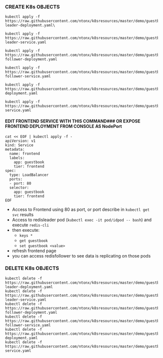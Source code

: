 
### CREATE K8s OBJECTS      

	kubectl apply -f https://raw.githubusercontent.com/ntonx/k8sresources/master/demo/guestbook/1_redis-leader-deployment.yaml\
	
	kubectl apply -f https://raw.githubusercontent.com/ntonx/k8sresources/master/demo/guestbook/2_redis-leader-service.yaml
	
	kubectl apply -f https://raw.githubusercontent.com/ntonx/k8sresources/master/demo/guestbook/3_redis-follower-deployment.yaml
	
	kubectl apply -f https://raw.githubusercontent.com/ntonx/k8sresources/master/demo/guestbook/4_redis-follower-service.yaml
	
	kubectl apply -f https://raw.githubusercontent.com/ntonx/k8sresources/master/demo/guestbook/5_frontend-deployment.yaml
	
	kubectl apply -f https://raw.githubusercontent.com/ntonx/k8sresources/master/demo/guestbook/6_frontend-service.yaml

#### EDIT FRONTEND SERVICE WITH THIS COMMAND### OR EXPOSE FRONTEND DEPLOYMENT FROM CONSOLE AS NodePort

    cat << EOF | kubectl apply -f -
    apiVersion: v1
    kind: Service
    metadata:
      name: frontend
      labels:
        app: guestbook
        tier: frontend
    spec:
      type: LoadBalancer
      ports:
      - port: 80
      selector:
        app: guestbook
        tier: frontend
    EOF

* Access to Frontend using 80 as port, or port describe in `kubectl get svc` results
* Access to redisleader pod  (`kubectl exec -it pod/idpod -- bash`) and execute 
	`redis-cli`
* then execute:
	-	`keys *`
	-	`get guestbook`
	-	`set guestbook <value>`
* refresh frontend page 
* you can access redisfollower to see data is replicating on those pods 


### DELETE K8s OBJECTS 

	kubectl delete -f https://raw.githubusercontent.com/ntonx/k8sresources/master/demo/guestbook/1_redis-leader-deployment.yaml
	kubectl delete -f https://raw.githubusercontent.com/ntonx/k8sresources/master/demo/guestbook/2_redis-leader-service.yaml
	kubectl delete -f https://raw.githubusercontent.com/ntonx/k8sresources/master/demo/guestbook/3_redis-follower-deployment.yaml
	kubectl delete -f https://raw.githubusercontent.com/ntonx/k8sresources/master/demo/guestbook/4_redis-follower-service.yaml
	kubectl delete -f https://raw.githubusercontent.com/ntonx/k8sresources/master/demo/guestbook/5_frontend-deployment.yaml
	kubectl delete -f https://raw.githubusercontent.com/ntonx/k8sresources/master/demo/guestbook/6_frontend-service.yaml
